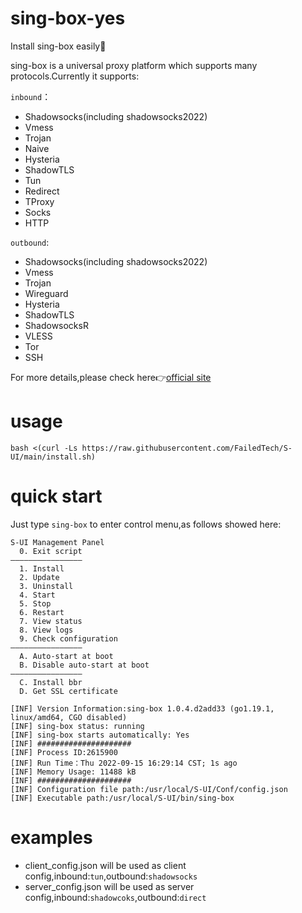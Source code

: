 # sing-box-yes
Install sing-box easily:100:  

sing-box is a universal proxy platform which supports many protocols.Currently it supports:  

`inbound`： 
- Shadowsocks(including shadowsocks2022)    
- Vmess  
- Trojan  
- Naive  
- Hysteria  
- ShadowTLS  
- Tun  
- Redirect  
- TProxy  
- Socks  
- HTTP  

`outbound`:  
- Shadowsocks(including shadowsocks2022)    
- Vmess  
- Trojan 
- Wireguard  
- Hysteria  
- ShadowTLS  
- ShadowsocksR  
- VLESS  
- Tor  
- SSH

For more details,please check here:point_right:[official site](https://sing-box.sagernet.org/)
# usage
```
bash <(curl -Ls https://raw.githubusercontent.com/FailedTech/S-UI/main/install.sh)
```
# quick start
Just type `sing-box` to enter control menu,as follows showed here:
```
S-UI Management Panel
  0. Exit script
————————————————
  1. Install
  2. Update
  3. Uninstall
  4. Start
  5. Stop
  6. Restart
  7. View status
  8. View logs
  9. Check configuration
————————————————
  A. Auto-start at boot
  B. Disable auto-start at boot
————————————————
  C. Install bbr 
  D. Get SSL certificate
 
[INF] Version Information:sing-box 1.0.4.d2add33 (go1.19.1, linux/amd64, CGO disabled) 
[INF] sing-box status: running
[INF] sing-box starts automatically: Yes
[INF] ##################### 
[INF] Process ID:2615900 
[INF] Run Time：Thu 2022-09-15 16:29:14 CST; 1s ago  
[INF] Memory Usage: 11488 kB 
[INF] ##################### 
[INF] Configuration file path:/usr/local/S-UI/Conf/config.json 
[INF] Executable path:/usr/local/S-UI/bin/sing-box 
```   
# examples  
- client_config.json will be used as client config,inbound:`tun`,outbound:`shadowsocks`  
- server_config.json will be used as server config,inbound:`shadowcoks`,outbound:`direct`  


